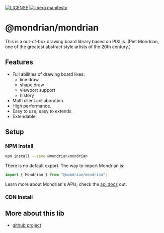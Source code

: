 [![LICENSE](https://img.shields.io/github/license/naiteluo/mondrian)](https://github.com/naiteluo/mondrian/blob/master/LICENSE)
[![libera manifesto](https://img.shields.io/badge/libera-manifesto-lightgrey.svg)](https://liberamanifesto.com)

# @mondrian/mondrian

This is a out-of-box drawing board library based on PIXI.js. (Piet Mondrian, one of the greatest abstract style artists of the 20th century.)

## Features

- Full abilities of drawing board likes:
  - line draw
  - shape draw
  - viewport support
  - history
- Multi client collaboration.
- High performance.
- Easy to use, easy to extends.
- Extendable.

## Setup

### NPM Install

```bash
npm install --save @mondrian/mondrian
```

There is no default export. The way to import Mondrian is:

```ts
import { Mondrian } from "@mondrian/mondrian";
```

Learn more about Mondrian's APIs, check the [api docs](https://github.com/naiteluo/mondrian/blob/master/docs/mondrian/index.md) out.

### CDN Install

## More about this lib

- [github project](https://github.com/naiteluo/mondrian)
